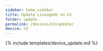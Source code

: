 ```yaml
---
sidebar: home_sidebar
title: Update LineageOS on n3
folder: update
permalink: /devices/n3/update/
device: n3
---
```

{% include templates/device_update.md %}
